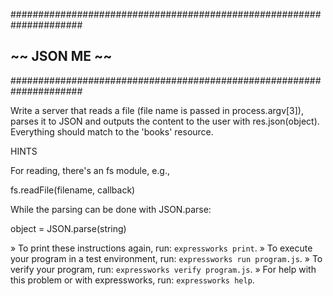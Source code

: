 #####################################################################
##                         ~~  JSON ME  ~~                         ##
#####################################################################

Write a server that reads a file (file name is passed in process.argv[3]), parses it to JSON and outputs the content to the user with res.json(object). Everything should match to the 'books' resource.


HINTS

For reading, there's an fs module, e.g.,

  fs.readFile(filename, callback)

While the parsing can be done with JSON.parse:

  object = JSON.parse(string)


 » To print these instructions again, run: `expressworks print`.
 » To execute your program in a test environment, run:
   `expressworks run program.js`.
 » To verify your program, run: `expressworks verify program.js`.
 » For help with this problem or with expressworks, run:
   `expressworks help`.